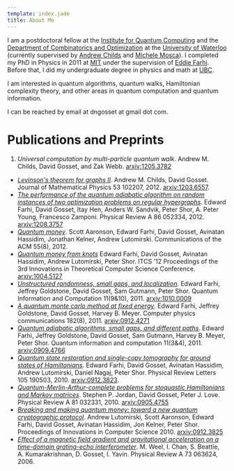 ```yaml
---
template: index.jade
title: About Me
---
```


I am a postdoctoral fellow at the [Institute for Quantum
Computing] and the [Department of Combinatorics and
Optimization] at the [University of Waterloo] (currently
supervised by [Andrew Childs] and [Michele Mosca]). I
completed my PhD in Physics in 2011 at [MIT] under the
supervision of [Eddie Farhi]. Before that, I did my
undergraduate degree in physics and math at [UBC].

I am interested in quantum algorithms, quantum walks,
Hamiltonian complexity theory, and other areas in quantum
computation and quantum information.

I can be reached by email at dngosset at gmail dot com.

[Institute for Quantum Computing]: http://iqc.uwaterloo.ca
[Department of Combinatorics and Optimization]: http://math.uwaterloo.ca/combinatorics-and-optimization/
[University of Waterloo]: http://uwaterloo.ca
[Andrew Childs]: https://services.iqc.uwaterloo.ca/people/profile/amchilds/
[Michele Mosca]: https://services.iqc.uwaterloo.ca/people/profile/mmosca/
[MIT]: http://mit.edu
[Eddie Farhi]: http://web.mit.edu/physics/people/faculty/farhi_edward.html
[UBC]: http://www.ubc.ca


# Publications and Preprints

1. <cite>Universal computation by multi-particle quantum walk</cite>.
  Andrew M. Childs, David Gosset, and Zak Webb.
  [arxiv:1205.3782](http://arxiv.org/abs/1205.3782)
- <cite>[Levinson's theorem for graphs II][2]</cite>. Andrew
  M. Childs, David Gosset. Journal of Mathematical Physics
  53 102207, 2012.
  [arxiv:1203.6557](http://arxiv.org/abs/1203.6557).
- <cite>[The performance of the quantum adiabatic algorithm
  on random instances of two optimization problems on
  regular hypergraphs][3]</cite>.  Edward Farhi, David
  Gosset, Itay Hen, Anders W. Sandvik, Peter Shor, A. Peter
  Young, Francesco Zamponi. Physical Review A 86 052334,
  2012.
  [arxiv:1208.3757](http://arxiv.org/abs/1208.3757)
- <cite>[Quantum money][4]</cite>. Scott Aaronson, Edward
  Farhi, David Gosset, Avinatan Hassidim, Jonathan Kelner,
  Andrew Lutomirski.  Communications of the ACM 55(8), 2012.
- <cite>[Quantum money from knots][5]</cite> Edward
  Farhi, David Gosset, Avinatan Hassidim, Andrew Lutomirski,
  Peter Shor. ITCS '12 Proceedings of the 3rd Innovations in
  Theoretical Computer Science Conference.
  [arxiv:1004.5127](http://arxiv.org/abs/1004.5127)
- <cite>[Unstructured randomness, small gaps, and
  localization][6]</cite>. Edward Farhi, Jeffrey Goldstone,
  David Gosset, Sam Gutmann, Peter Shor. Quantum Information
  and Computation 11(9&10), 2011.
  [arxiv:1010.0009](http://arxiv.org/abs/1010.0009)
- <cite>[A quantum monte carlo method at fixed
  energy][7]</cite>.  Edward Farhi, Jeffrey Goldstone, David
  Gosset, Harvey B.  Meyer. Computer physics communications
  182(8), 2011.
  [arxiv:0912.4271](http://arxiv.org/abs/0912.4271)
- <cite>[Quantum adiabatic algorithms, small gaps, and
  different paths][8]</cite>. Edward Farhi, Jeffrey
  Goldstone, David Gosset, Sam Gutmann, Harvey B. Meyer,
  Peter Shor. Quantum information and computation 11(3&4),
  2011.
  [arxiv:0909.4766](http://arxiv.org/abs/0909.4766)
- <cite>[Quantum state restoration and single-copy
  tomography for ground states of Hamiltonians][9]</cite>.
  Edward Farhi, David Gosset, Avinatan Hassidim, Andrew
  Lutomirski, Daniel Nagaj, Peter Shor. Physical Review
  Letters 105 190503, 2010.
  [arxiv:0912.3823](http://arxiv.org/abs/0912.3823).
- <cite>[Quantum-Merlin-Arthur-complete problems for
  stoquastic Hamiltonians and Markov matrices][10]</cite>.
  Stephen P. Jordan, David Gosset, Peter J. Love. Physical
  Review A 81 032331, 2010.
  [arxiv:0905.4755](http://arxiv.org/abs/0905.4755)
- <cite>[Breaking and making quantum money: toward a new
  quantum cryptographic protocol][11]</cite>. Andrew
  Lutomirski, Scott Aaronson, Edward Farhi, David Gosset,
  Avinatan Hassidim, Jon Kelner, Peter Shor. Proceedings of
  Innovations in Computer Science 2010.
  [arxiv:0912.3825](http://arxiv.org/abs/0912.3825)
- <cite>[Effect of a magnetic field gradient and
  gravitational acceleration on a time-domain grating-echo
  interferometer][12]</cite>. M. Weel, I. Chan, S. Beattie,
  A. Kumarakrishnan, D. Gosset, I. Yavin. Physical Review A
  73 063624, 2006.

[2]: http://jmp.aip.org/resource/1/jmapaq/v53/i10/p102207_s1
[3]: http://pra.aps.org/abstract/PRA/v86/i5/e052334
[4]: http://dl.acm.org/citation.cfm?id=2240258
[5]: http://dl.acm.org/citation.cfm?id=2090260
[6]: http://dl.acm.org/citation.cfm?id=2230944
[7]: http://dx.doi.org/10.1016/j.cpc.2011.04.021
[8]: http://dl.acm.org/citation.cfm?id=2011396
[9]: http://link.aps.org/doi/10.1103/PhysRevLett.105.190503
[10]: http://link.aps.org/doi/10.1103/PhysRevA.81.032331
[11]: http://conference.itcs.tsinghua.edu.cn/ICS2010/content/papers/2.html
[12]: http://pra.aps.org/abstract/PRA/v73/i6/e063624
